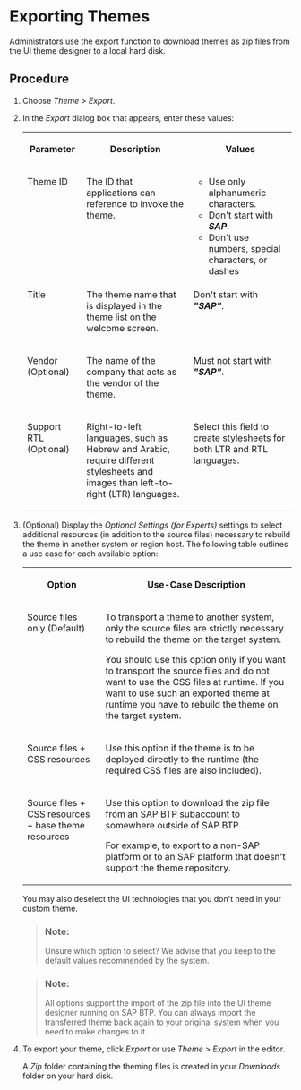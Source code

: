 <!-- loio26e5140268f94045b3b031c4027fff4d -->

# Exporting Themes

Administrators use the export function to download themes as zip files from the UI theme designer to a local hard disk.



<a name="loio26e5140268f94045b3b031c4027fff4d__steps_hzb_k1n_pl"/>

## Procedure

1.  Choose *Theme* \> *Export*.

2.  In the *Export* dialog box that appears, enter these values:


    <table>
    <tr>
    <th valign="top">

    Parameter


    
    </th>
    <th valign="top">

    Description


    
    </th>
    <th valign="top">

    Values


    
    </th>
    </tr>
    <tr>
    <td valign="top">

    Theme ID


    
    </td>
    <td valign="top">

    The ID that applications can reference to invoke the theme.


    
    </td>
    <td valign="top">

    -   Use only alphanumeric characters.
    -   Don't start with ***SAP***.
    -   Don't use numbers, special characters, or dashes


    
    </td>
    </tr>
    <tr>
    <td valign="top">

    Title


    
    </td>
    <td valign="top">

    The theme name that is displayed in the theme list on the welcome screen.


    
    </td>
    <td valign="top">

    Don't start with ***"SAP"***.


    
    </td>
    </tr>
    <tr>
    <td valign="top">

    Vendor \(Optional\)


    
    </td>
    <td valign="top">

    The name of the company that acts as the vendor of the theme.


    
    </td>
    <td valign="top">

    Must not start with ***"SAP"***.


    
    </td>
    </tr>
    <tr>
    <td valign="top">

    Support RTL \(Optional\)


    
    </td>
    <td valign="top">

    Right-to-left languages, such as Hebrew and Arabic, require different stylesheets and images than left-to-right \(LTR\) languages.


    
    </td>
    <td valign="top">

    Select this field to create stylesheets for both LTR and RTL languages.


    
    </td>
    </tr>
    </table>
    
3.  \(Optional\) Display the *Optional Settings \(for Experts\)* settings to select additional resources \(in addition to the source files\) necessary to rebuild the theme in another system or region host. The following table outlines a use case for each available option:


    <table>
    <tr>
    <th valign="top">

    Option


    
    </th>
    <th valign="top">

    Use-Case Description


    
    </th>
    </tr>
    <tr>
    <td valign="top">

    Source files only \(Default\)


    
    </td>
    <td valign="top">

    To transport a theme to another system, only the source files are strictly necessary to rebuild the theme on the target system.

    You should use this option only if you want to transport the source files and do not want to use the CSS files at runtime. If you want to use such an exported theme at runtime you have to rebuild the theme on the target system.


    
    </td>
    </tr>
    <tr>
    <td valign="top">

    Source files + CSS resources


    
    </td>
    <td valign="top">

    Use this option if the theme is to be deployed directly to the runtime \(the required CSS files are also included\).


    
    </td>
    </tr>
    <tr>
    <td valign="top">

    Source files + CSS resources + base theme resources


    
    </td>
    <td valign="top">

    Use this option to download the zip file from an SAP BTP subaccount to somewhere outside of SAP BTP.

    For example, to export to a non-SAP platform or to an SAP platform that doesn't support the theme repository.


    
    </td>
    </tr>
    </table>
    
    You may also deselect the UI technologies that you don't need in your custom theme.

    > ### Note:  
    > Unsure which option to select? We advise that you keep to the default values recommended by the system.

    > ### Note:  
    > All options support the import of the zip file into the UI theme designer running on SAP BTP. You can always import the transferred theme back again to your original system when you need to make changes to it.

4.  To export your theme, click *Export* or use *Theme* \> *Export* in the editor.

    A *Zip* folder containing the theming files is created in your *Downloads* folder on your hard disk.


